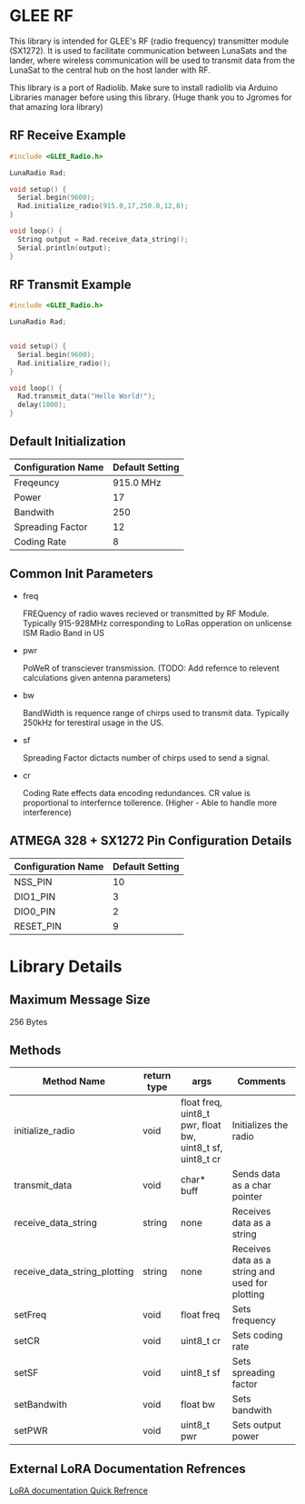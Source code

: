 # GLEE RF
This library is intended for GLEE's RF (radio frequency) transmitter module (SX1272). 
It is used to facilitate communication between LunaSats and the lander, where
wireless communication will be used to transmit data from the LunaSat to the 
central hub on the host lander with RF.

This library is a port of Radiolib. Make sure to install radiolib via Arduino Libraries manager before using this library. (Huge thank you to Jgromes for that amazing lora library)

## RF Receive Example
```C++
#include <GLEE_Radio.h>

LunaRadio Rad;

void setup() {
  Serial.begin(9600);
  Rad.initialize_radio(915.0,17,250.0,12,8);
}

void loop() {
  String output = Rad.receive_data_string();
  Serial.println(output);
}
```

## RF Transmit Example
```C++
#include <GLEE_Radio.h>

LunaRadio Rad;


void setup() {
  Serial.begin(9600);
  Rad.initialize_radio();
}

void loop() {
  Rad.transmit_data("Hello World!");
  delay(1000);  
}
```
## Default Initialization
| Configuration Name | Default Setting |
|---|---|
| Freqeuncy | 915.0 MHz |
| Power | 17 |
| Bandwith | 250 |
| Spreading Factor | 12 |
| Coding Rate | 8 |

## Common Init Parameters

* freq

    FREQuency of radio waves recieved or transmitted by RF Module. Typically 915-928MHz corresponding to LoRas opperation on unlicense ISM Radio Band in US

* pwr

    PoWeR of transciever transmission. (TODO: Add refernce to relevent calculations given antenna parameters)

* bw
  
    BandWidth is requence range of chirps used to transmit data. Typically 250kHz for terestiral usage in the US.

* sf

    Spreading Factor dictacts number of chirps used to send a signal.

* cr 

  Coding Rate effects data encoding redundances. CR value is proportional to interfernce tollerence. (Higher - Able to handle more interference)

## ATMEGA 328 + SX1272 Pin Configuration Details
| Configuration Name | Default Setting |
|---|---|
| NSS_PIN | 10 |
| DIO1_PIN | 3 |
| DIO0_PIN | 2 |
| RESET_PIN | 9 |

# Library Details

## Maximum Message Size 
256 Bytes 

## Methods 
| Method Name | return type | args | Comments |
|---|---|---|---|
| initialize_radio | void | float freq, uint8_t pwr, float bw, uint8_t sf, uint8_t cr | Initializes the radio |
| transmit_data | void | char* buff | Sends data as a char pointer |
| receive_data_string | string | none | Receives data as a string |
| receive_data_string_plotting | string | none | Receives data as a string and used for plotting |
| setFreq | void | float freq | Sets frequency |
| setCR | void | uint8_t cr | Sets coding rate |
| setSF | void | uint8_t sf | Sets spreading factor |
| setBandwith | void | float bw | Sets bandwith |
| setPWR | void | uint8_t pwr | Sets output power |

## External LoRA Documentation Refrences
[LoRA documentation Quick Refrence](https://lora.readthedocs.io/en/latest/#range-vs-power)

